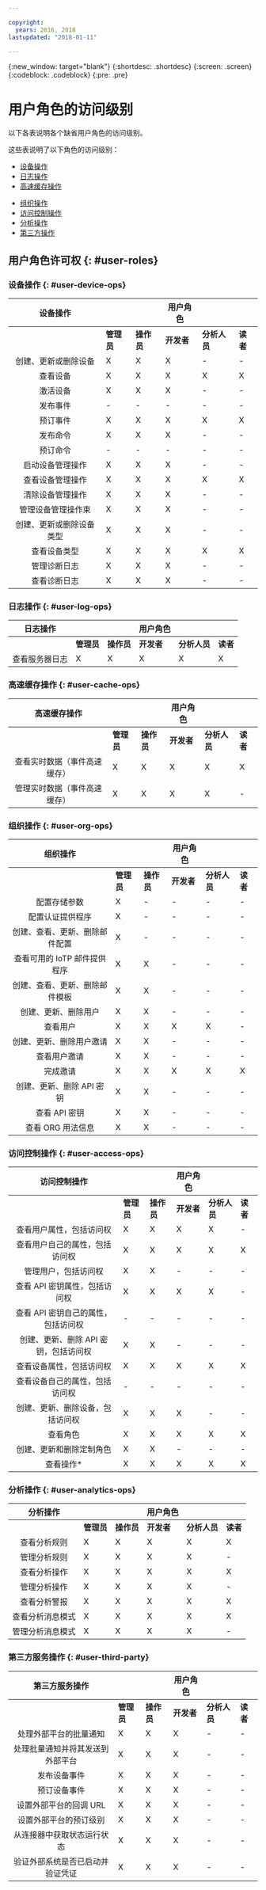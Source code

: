```yaml
---

copyright:
  years: 2016, 2018
lastupdated: "2018-01-11"

---
```


{:new_window: target="blank"}
{:shortdesc: .shortdesc}
{:screen: .screen}
{:codeblock: .codeblock}
{:pre: .pre}

# 用户角色的访问级别

以下各表说明各个缺省用户角色的访问级别。

这些表说明了以下角色的访问级别：
- [设备操作](#user-device-ops)
- [日志操作](#user-log-ops)
- [高速缓存操作](#user-cache-ops)
<!-- [Historian Operations](#user-historian) -->
- [组织操作](#user-org-ops)
- [访问控制操作](#user-access-ops)
- [分析操作](#user-analytics-ops)
- [第三方操作](#user-third-party)  
<!-- - [Risk Management Operations](#user-risk-mgt) -->

## 用户角色许可权 {: #user-roles}

### 设备操作 {: #user-device-ops}

设备操作 |||用户角色|||
:--------: | -------------|-------------|---------------|-----|---
           |**管理员**|**操作员**|**开发者**|**分析人员**|**读者**
创建、更新或删除设备| X | X | X | - | -
查看设备| X | X | X | X |X
激活设备| X | X | X | - | -
发布事件| - | - | - | - | -
预订事件| X | X | X | X |X
发布命令| X | X | X | - | -
预订命令| - | - | - | - | -
启动设备管理操作| X | X | X | - | -
查看设备管理操作| X | X | X | X |X
清除设备管理操作| X | X | X | - | -
管理设备管理操作束| X | X | X | - | -
创建、更新或删除设备类型| X | X | X | - | -
查看设备类型| X | X | X | X | X
管理诊断日志| X | X | X | - | -
查看诊断日志| X | X | X | - | -

### 日志操作 {: #user-log-ops}

日志操作 |||用户角色|||
:--------: | -------------|-------------|---------------|-----|---
           |**管理员**|**操作员**|**开发者**|**分析人员**|**读者**
查看服务器日志| X | X | X | X |X

### 高速缓存操作 {: #user-cache-ops}

高速缓存操作 |||用户角色|||
:--------: | -------------|-------------|---------------|-----|---
           |**管理员**|**操作员**|**开发者**|**分析人员**|**读者**
查看实时数据（事件高速缓存）| X | X | X | X |X
管理实时数据（事件高速缓存）|X| X | X |	X| -

### 组织操作 {: #user-org-ops}

组织操作 |||用户角色|||
:--------: | -------------|-------------|---------------|-----|---
           |**管理员**|**操作员**|**开发者**|**分析人员**|**读者**
配置存储参数|	X| - |-|-|-				
配置认证提供程序|	X|-|-|-|-				
创建、查看、更新、删除邮件配置|X|-|-|-|-				
查看可用的 IoTP 邮件提供程序|X|	X|-|-|-			
创建、查看、更新、删除邮件模板|X|X|-|-|-		
创建、更新、删除用户|X|	X|-|-|-			
查看用户|X|	X|	X|	X|-
创建、更新、删除用户邀请|	X|X| -|-|-		
查看用户邀请|X|X|- |- |-		
完成邀请|X|	X|	X|	X|	X
创建、更新、删除 API 密钥|X|X| -|-|-		
查看 API 密钥|X|X|- |- |-		
查看 ORG 用法信息|X|X| -|-|-		

### 访问控制操作 {: #user-access-ops}

访问控制操作 |||用户角色|||
:--------: | -------------|-------------|---------------|-----|---
           |**管理员**|**操作员**|**开发者**|**分析人员**|**读者**
查看用户属性，包括访问权|X|	X|	X|	X| -
查看用户自己的属性，包括访问权|X|	X|	X|	X|	X
管理用户，包括访问权|X|X|-|-|-		
查看 API 密钥属性，包括访问权|	X|	X|	X|	X|-
查看 API 密钥自己的属性，包括访问权|-|	-|	-| -| -		
创建、更新、删除 API 密钥，包括访问权|X|X|-|-|-		
查看设备属性，包括访问权|X|	X|	X|	X|	X
查看设备自己的属性，包括访问权|-	|- |- |- |-
创建、更新、删除设备，包括访问权|X|	X|	X|	-| -
查看角色|X|X|X|X|X
创建、更新和删除定制角色|X|X |- |- |-
查看操作*	|X|X|X|X|X

### 分析操作 {: #user-analytics-ops}

分析操作 |||用户角色|||
:--------: | -------------|-------------|---------------|-----|---
           |**管理员**|**操作员**|**开发者**|**分析人员**|**读者**
查看分析规则|	X|	X|	X|	X|	X
管理分析规则|	X|	X|	X|	X| -
查看分析操作|	X|	X|	X|	X|	X
管理分析操作|	X|	X|	X|	X| -
查看分析警报|	X|	X|	X|	X|	X
查看分析消息模式|	X|	X|	X|	X|	X
管理分析消息模式|	X|	X|	X|	X| -

### 第三方服务操作 {: #user-third-party}

第三方服务操作 |||用户角色|||
:--------: | -------------|-------------|---------------|-----|---
           |**管理员**|**操作员**|**开发者**|**分析人员**|**读者**
处理外部平台的批量通知|X|	X|X |-|-
处理批量通知并将其发送到外部平台|X|	X|X| -| -		
发布设备事件|X|	X|X|	- |-
预订设备事件|X|X|X |-| -		
设置外部平台的回调 URL|X|X|X|	-| -
设置外部平台的预订级别|	X|	X|	X |- |-		
从连接器中获取状态运行状态|X|	X|X|- |-
验证外部系统是否已启动并验证凭证|X|X|	X|- |-
